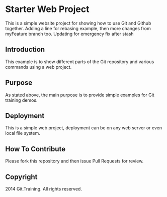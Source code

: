 # Starter Web Project

This is a simple website project for showing how to use Git and Github together. 
Adding a line for rebasing example, then more changes from myFeature branch too.
Updating for emergency fix after stash

## Introduction

This example is to show different parts of the Git repository and various commands using a web project.

## Purpose

As stated above, the main purpose is to provide simple examples for Git training demos.

## Deployment

This is a simple web project, deployment can be on any web server or even local file system.

## How To Contribute

Please fork this repository and then issue Pull Requests for review.

## Copyright

2014 Git.Training. All rights reserved.